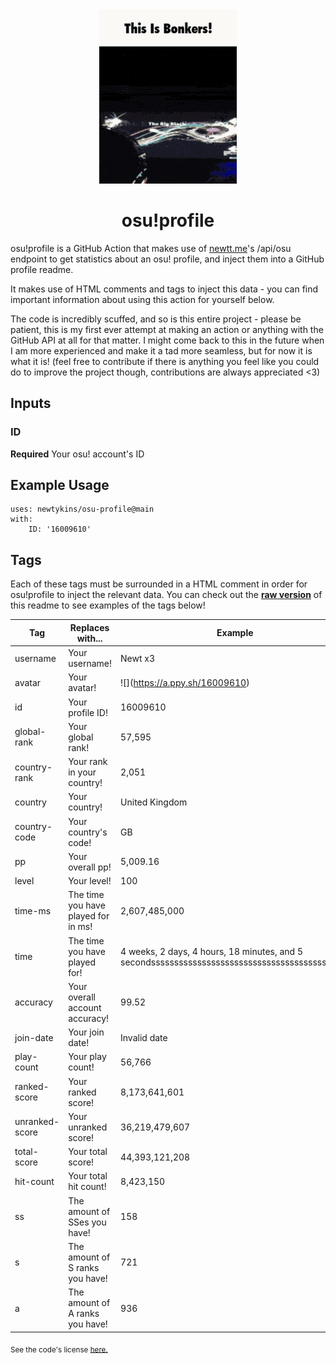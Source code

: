<div align="center">
    <img src="readme.gif">
    <h1>osu!profile</h1>
</div>

osu!profile is a GitHub Action that makes use of [newtt.me](https://newtt.me/)'s /api/osu endpoint to get statistics about an osu! profile, and inject them into a GitHub profile readme.

It makes use of HTML comments and tags to inject this data - you can find important information about using this action for yourself below.

The code is incredibly scuffed, and so is this entire project - please be patient, this is my first ever attempt at making an action or anything with the GitHub API at all for that matter. I might come back to this in the future when I am more experienced and make it a tad more seamless, but for now it is what it is! (feel free to contribute if there is anything you feel like you could do to improve the project though, contributions are always appreciated <3)

## Inputs

### ID

**Required** Your osu! account's ID

## Example Usage

```
uses: newtykins/osu-profile@main
with:
	ID: '16009610'
```

## Tags

Each of these tags must be surrounded in a HTML comment in order for osu!profile to inject the relevant data. You can check out the [**raw version**](https://raw.githubusercontent.com/newtykins/osu-profile/main/readme.md) of this readme to see examples of the tags below!

| Tag            | Replaces with...                    | Example                                                                     |
| -------------- | ----------------------------------- | --------------------------------------------------------------------------- |
| username       | Your username!                      | <!--osu-username-->Newt x3<!--osu-username-->                               |
| avatar         | Your avatar!                        | ![](<!--osu-avatar-->https://a.ppy.sh/16009610<!--osu-avatar-->)                                     |
| id             | Your profile ID!                    | <!--osu-id-->16009610<!--osu-id-->                                          |
| global-rank    | Your global rank!                   | <!--osu-global-rank-->57,595<!--osu-global-rank-->                         |
| country-rank   | Your rank in your country!          | <!--osu-country-rank-->2,051<!--osu-country-rank-->                        |
| country        | Your country!                       | <!--osu-country-->United Kingdom<!--osu-country-->                          |
| country-code   | Your country's code!                | <!--osu-country-code-->GB<!--osu-country-code-->                            |
| pp             | Your overall pp!                    | <!--osu-pp-->5,009.16<!--osu-pp-->                                              |
| level          | Your level!                         | <!--osu-level-->100<!--osu-level-->                                         |
| time-ms        | The time you have played for in ms! | <!--osu-time-ms-->2,607,485,000<!--osu-time-ms-->                                        |
| time           | The time you have played for!       | <!--osu-time-->4 weeks, 2 days, 4 hours, 18 minutes, and 5 secondsssssssssssssssssssssssssssssssssssssssssss<!--osu-time--> |
| accuracy       | Your overall account accuracy!      | <!--osu-accuracy-->99.52<!--osu-accuracy-->                                 |
| join-date      | Your join date!                     | <!--osu-join-date-->Invalid date<!--osu-join-date-->         |
| play-count     | Your play count!                    | <!--osu-play-count-->56,766<!--osu-play-count-->                            |
| ranked-score   | Your ranked score!                  | <!--osu-ranked-score-->8,173,641,601<!--osu-ranked-score-->                 |
| unranked-score | Your unranked score!                | <!--osu-unranked-score-->36,219,479,607<!--osu-unranked-score-->                          |
| total-score    | Your total score!                   | <!--osu-total-score-->44,393,121,208<!--osu-total-score-->                  |
| hit-count      | Your total hit count!               | <!--osu-hit-count-->8,423,150<!--osu-hit-count-->                                    |
| ss             | The amount of SSes you have!        | <!--osu-ss-->158<!--osu-ss-->                                               |
| s              | The amount of S ranks you have!     | <!--osu-s-->721<!--osu-s-->                                                 |
| a              | The amount of A ranks you have!     | <!--osu-a-->936<!--osu-a-->                                                 |

<sub>See the code's license <a href="license.md">here.</sub>
